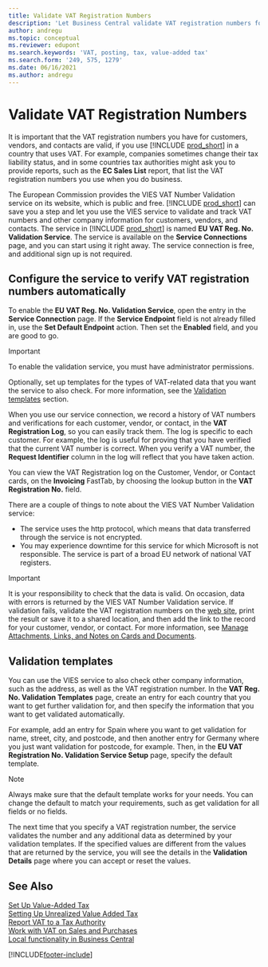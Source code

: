 ```yaml
---
title: Validate VAT Registration Numbers
description: 'Let Business Central validate VAT registration numbers for your contacts, customers, and vendors, based on EU VIES VAT Number Validation service.'
author: andregu
ms.topic: conceptual
ms.reviewer: edupont
ms.search.keywords: 'VAT, posting, tax, value-added tax'
ms.search.form: '249, 575, 1279'
ms.date: 06/16/2021
ms.author: andregu
---
```


# <a name="validate-vat-registration-numbers"></a><a name="validate-vat-registration-numbers"></a><a name="validate-vat-registration-numbers"></a>Validate VAT Registration Numbers

It is important that the VAT registration numbers you have for customers, vendors, and contacts are valid, if you use [!INCLUDE [prod_short](includes/prod_short.md)] in a country that uses VAT. For example, companies sometimes change their tax liability status, and in some countries tax authorities might ask you to provide reports, such as the **EC Sales List** report, that list the VAT registration numbers you use when you do business.

The European Commission provides the VIES VAT Number Validation service on its website, which is public and free. [!INCLUDE [prod_short](includes/prod_short.md)] can save you a step and let you use the VIES service to validate and track VAT numbers and other company information for customers, vendors, and contacts. The service in [!INCLUDE [prod_short](includes/prod_short.md)] is named **EU VAT Reg. No. Validation Service**. The service is available on the **Service Connections** page, and you can start using it right away. The service connection is free, and additional sign up is not required.

## <a name="configure-the-service-to-verify-vat-registration-numbers-automatically"></a><a name="configure-the-service-to-verify-vat-registration-numbers-automatically"></a><a name="configure-the-service-to-verify-vat-registration-numbers-automatically"></a>Configure the service to verify VAT registration numbers automatically

To enable the **EU VAT Reg. No. Validation Service**, open the entry in the **Service Connection** page. If the **Service Endpoint** field is not already filled in, use the **Set Default Endpoint** action. Then set the **Enabled** field, and you are good to go.  

> [!IMPORTANT]
> To enable the validation service, you must have administrator permissions.

Optionally, set up templates for the types of VAT-related data that you want the service to also check. For more information, see the [Validation templates](#validation-templates) section.

When you use our service connection, we record a history of VAT numbers and verifications for each customer, vendor, or contact, in the **VAT Registration Log**, so you can easily track them. The log is specific to each customer. For example, the log is useful for proving that you have verified that the current VAT number is correct. When you verify a VAT number, the **Request Identifier** column in the log will reflect that you have taken action.

You can view the VAT Registration log on the Customer, Vendor, or Contact cards, on the **Invoicing** FastTab, by choosing the lookup button in the **VAT Registration No.** field.  

There are a couple of things to note about the VIES VAT Number Validation service:

* The service uses the http protocol, which means that data transferred through the service is not encrypted.  
* You may experience downtime for this service for which Microsoft is not responsible. The service is part of a broad EU network of national VAT registers.

> [!IMPORTANT]
> It is your responsibility to check that the data is valid. On occasion, data with errors is returned by the VIES VAT Number Validation service. If validation fails, validate the VAT registration numbers on the [web site](https://ec.europa.eu/taxation_customs/vies/), print the result or save it to a shared location, and then add the link to the record for your customer, vendor, or contact. For more information, see [Manage Attachments, Links, and Notes on Cards and Documents](ui-how-add-link-to-record.md).

## <a name="validation-templates"></a><a name="validation-templates"></a><a name="validation-templates"></a>Validation templates

You can use the VIES service to also check other company information, such as the address, as well as the VAT registration number. In the **VAT Reg. No. Validation Templates** page, create an entry for each country that you want to get further validation for, and then specify the information that you want to get validated automatically.  

For example, add an entry for Spain where you want to get validation for name, street, city, and postcode, and then another entry for Germany where you just want validation for postcode, for example. Then, in the **EU VAT Registration No. Validation Service Setup** page, specify the default template.  

> [!NOTE]
> Always make sure that the default template works for your needs. You can change the default to match your requirements, such as get validation for all fields or no fields.

The next time that you specify a VAT registration number, the service validates the number and any additional data as determined by your validation templates. If the specified values are different from the values that are returned by the service, you will see the details in the **Validation Details** page where you can accept or reset the values.  

## <a name="see-also"></a><a name="see-also"></a><a name="see-also"></a>See Also

[Set Up Value-Added Tax](finance-setup-vat.md)  
[Setting Up Unrealized Value Added Tax](finance-setup-unrealized-vat.md)  
[Report VAT to a Tax Authority](finance-how-report-vat.md)  
[Work with VAT on Sales and Purchases](finance-work-with-vat.md)  
[Local functionality in Business Central](about-localization.md)  


[!INCLUDE[footer-include](includes/footer-banner.md)]
